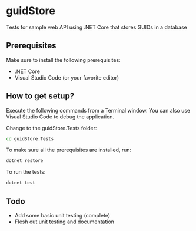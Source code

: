 # guidStore
Tests for sample web API using .NET Core that stores GUIDs in a database

## Prerequisites
Make sure to install the following prerequisites:
* .NET Core
* Visual Studio Code (or your favorite editor)

## How to get setup?
Execute the following commands from a Terminal window.  You can also use Visual Studio Code to debug the application.

Change to the guidStore.Tests folder:
```bash
cd guidStore.Tests
```

To make sure all the prerequisites are installed, run:
```bash
dotnet restore
```

To run the tests:
```bash
dotnet test
```

## Todo
* Add some basic unit testing (complete)
* Flesh out unit testing and documentation
